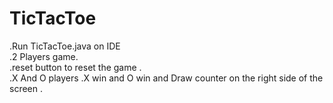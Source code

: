 # TicTacToe
.Run TicTacToe.java on IDE                                                                                                                                        
.2 Players game.                  
.reset button to reset the game .                            
.X And O players 
.X win and O win and Draw counter on the right side of the screen .
